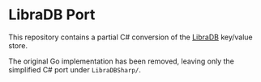 # LibraDB Port

This repository contains a partial C# conversion of the [LibraDB](https://github.com/amit-davidson/LibraDB) key/value store.

The original Go implementation has been removed, leaving only the simplified C# port under `LibraDBSharp/`.
